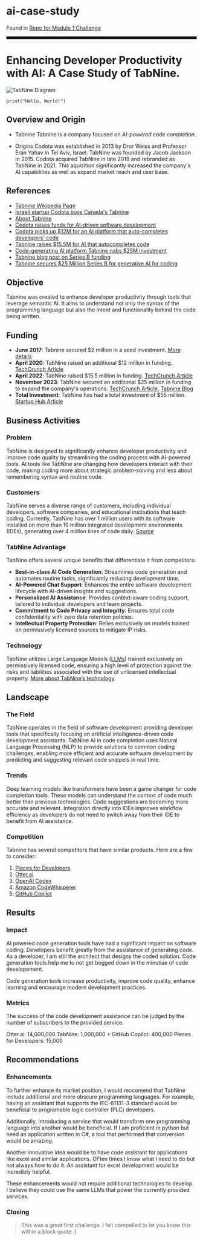 # ai-case-study
Found in [Repo for Module 1 Challenge](https://github.com/LaserLon/ai-case-study)

<hr style="border: 3px solid;">

# Enhancing Developer Productivity with AI: A Case Study of TabNine.
![TabNine Diagram](https://www.tabnine.com/wp-content/uploads/2024/04/Group-1771-1.svg)

`print("Hello, World!")`

## Overview and Origin

* Tabnine
Tabnine is a company focused on *AI-powered code completion*.

* Origins
Codota was established in 2013 by Dror Weiss and Professor Eran Yahav in Tel Aviv, Israel. TabNine was founded by Jacob Jackson in 2015. Codota acquired TabNine in late 2019 and rebranded as TabNine in 2021. This aquisition significantly increased the company's AI capabilities as well as expand market reach and user base.

## References

- [Tabnine Wikipedia Page](https://en.wikipedia.org/wiki/Tabnine)
- [Israeli startup Codota buys Canada's Tabnine](https://en.globes.co.il/en/article-israeli-startup-codota-buys-canadas-tabnine-1001311136)
- [About Tabnine](https://www.tabnine.com/about/)
- [Codota raises funds for AI-driven software development](http://startupsmagazine.co.uk/article-codota-raises-funds-ai-driven-software-development)
- [Codota picks up $12M for an AI platform that auto-completes developers' code](https://techcrunch.com/2020/04/27/codota-picks-up-12m-for-an-ai-platform-that-auto-completes-developers-code/)
- [Tabnine raises $15.5M for AI that autocompletes code](https://techcrunch.com/2022/06/15/tabnine-raises-15-5m-for-ai-that-autocompletes-code/)
- [Code-generating AI platform Tabnine nabs $25M investment](https://techcrunch.com/2023/11/08/code-generating-ai-platform-tabnine-nabs-25m-investment/)
- [Tabnine blog post on Series B funding](https://www.tabnine.com/blog/tabnine-series-b/)
- [Tabnine secures $25 Million Series B for generative AI for coding](https://www.startuphub.ai/tabnine-secures-25-million-series-b-for-generative-ai-for-coding/)



## Objective
Tabnine was created to enhance developer productivity through tools that leverage semantic AI. It aims to understand not only the syntax of the programming language but also the intent and functionality behind the code being written.

## Funding
- **June 2017**: Tabnine secured $2 million in a seed investment. [More details](http://startupsmagazine.co.uk/article-codota-raises-funds-ai-driven-software-development)
- **April 2020**: TabNine raised an additional $12 million in funding. [TechCrunch Article](https://techcrunch.com/2020/04/27/codota-picks-up-12m-for-an-ai-platform-that-auto-completes-developers-code/)
- **April 2022**: TabNine raised $15.5 million in funding. [TechCrunch Article](https://techcrunch.com/2022/06/15/tabnine-raises-15-5m-for-ai-that-autocompletes-code/)
- **November 2023**: TabNine secured an additional $25 million in funding to expand the company's operations. [TechCrunch Article](https://techcrunch.com/2023/11/08/code-generating-ai-platform-tabnine-nabs-25m-investment/), [Tabnine Blog](https://www.tabnine.com/blog/tabnine-series-b/)
- **Total Investment**: TabNine has had a total investment of $55 million. [Startup Hub Article](https://www.startuphub.ai/tabnine-secures-25-million-series-b-for-generative-ai-for-coding/)

## Business Activities

### Problem
TabNine is designed to significantly enhance developer productivity and improve code quality by streamlining the coding process with AI-powered tools. AI tools like TabNine are changing how developers interact with their code, making coding more about strategic problem-solving and less about remembering syntax and routine code.

### Customers
TabNine serves a diverse range of customers, including individual developers, software companies, and educational institutions that teach coding. Currently, TabNine has over 1 million users with its software installed on more than 10 million integrated development environments (IDEs), generating over 4 million lines of code daily.
[Source](https://www.calcalistech.com/ctechnews/article/hkrughwkq)

### TabNine Advantage
TabNine offers several unique benefits that differentiate it from competitors:
- **Best-in-class AI Code Generation**: Streamlines code generation and automates routine tasks, significantly reducing development time.
- **AI-Powered Chat Support**: Enhances the entire software development lifecycle with AI-driven insights and suggestions.
- **Personalized AI Assistance**: Provides context-aware coding support, tailored to individual developers and team projects.
- **Commitment to Code Privacy and Integrity**: Ensures total code confidentiality with zero data retention policies.
- **Intellectual Property Protection**: Relies exclusively on models trained on permissively licensed sources to mitigate IP risks.


### Technology
TabNine utilizes Large Language Models ([LLMs](https://www.geeksforgeeks.org/large-language-model-llm/)) trained exclusively on permissively licensed code, ensuring a high level of protection against the risks and liabilities associated with the use of unlicensed intellectual property.
[More about TabNine’s technology](https://www.tabnine.com/)


## Landscape

### The Field

TabNine operates in the field of software development providing developer tools that specifically focusing on artificial intelligence-driven code development assistants. TabNine AI in code completion uses Natural Language Processing (NLP) to provide solutions to common coding challenges, enabling more efficient and accurate software development by predicting and suggesting relevant code snippets in real time.

### Trends

Deep learning models like transformers have been a game changer for code completion tools. These models can understand the context of code much better than previous technologies. Code suggestions are becoming more accurate and relevant. Integration directly into IDEs improves workflow efficiency as developers do not need to switch away from their IDE to benefit from AI assistance. 

### Competition

Tabnine has several competitors that have similar products. Here are a few to consider: 
1. [Pieces for Developers](https://code.pieces.app/)
2. [Otter.ai](https://otter.ai/)
3. [OpenAI Codex](https://openai.com/index/openai-codex/)
4. [Amazon CodeWhisperer](https://aws.amazon.com/codewhisperer/)
5. [GitHub Copilot](https://github.com/features/copilot)




## Results

### Impact 
AI powered code generation tools have had a significant impact on software coding. Developers benefit greatly from the assistance of generating code. As a developer, I am still the architect that designs the coded solution. Code generation tools help me to not get bogged down in the minutiae of code developement. 

Code generation tools increase productivity, improve code quality, enhance learning and encourage modern development practices. 

### Metrics
The success of the code development assistance can be judged by the number of subscribers to the provided service. 

Otter.ai: 14,000,000
TabNine: 1,000,000 +
GitHub Copilot: 400,000 
Pieces for Developers: 15,000

## Recommendations

### Enhancements
To further enhance its market position, I would reccomend that TabNine include additional and more obscure programming languages. For example, having an assistant that supports the IEC-61131-3 standard would be beneficial to programable logic controller (PLC) developers. 

Additionally, introducing a service that would transform one programming language into another would be beneficial. If I am proficient in python but need an application written in C#, a tool that performed that conversion would be amazing. 

Another innovative idea would be to have code assistant for applications like excel and similar applications. OFten times I know what I need to do but not always how to do it. An assistant for excel development would be incredibly helpful. 

These enhancements would not require additional technologies to develop. I believe they could use the same LLMs that power the currently provided services. 

### Closing
>This was a great first challenge. I felt compelled to let you know this within a block quote :)
